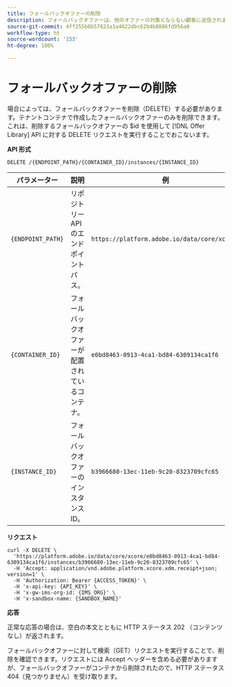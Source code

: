 ```yaml
---
title: フォールバックオファーの削除
description: フォールバックオファーは、他のオファーの対象とならない顧客に送信されます。
source-git-commit: 4ff255b6b57823a1a4622dbc62b4b8886fd956a0
workflow-type: ht
source-wordcount: '153'
ht-degree: 100%

---
```


# フォールバックオファーの削除

場合によっては、フォールバックオファーを削除（DELETE）する必要があります。テナントコンテナで作成したフォールバックオファーのみを削除できます。これは、削除するフォールバックオファーの $id を使用して [!DNL Offer Library] API に対する DELETE リクエストを実行することでおこないます。

**API 形式**

```http
DELETE /{ENDPOINT_PATH}/{CONTAINER_ID}/instances/{INSTANCE_ID}
```

| パラメーター | 説明 | 例 |
| --------- | ----------- | ------- |
| `{ENDPOINT_PATH}` | リポジトリー API のエンドポイントパス。 | `https://platform.adobe.io/data/core/xcore/` |
| `{CONTAINER_ID}` | フォールバックオファーが配置されているコンテナ。 | `e0bd8463-0913-4ca1-bd84-6309134ca1f6` |
| `{INSTANCE_ID}` | フォールバックオファーのインスタンス ID。 | `b3966680-13ec-11eb-9c20-8323709cfc65` |

**リクエスト**

```shell
curl -X DELETE \
  'https://platform.adobe.io/data/core/xcore/e0bd8463-0913-4ca1-bd84-6309134ca1f6/instances/b3966680-13ec-11eb-9c20-8323709cfc65' \
  -H 'Accept: application/vnd.adobe.platform.xcore.xdm.receipt+json; version=1' \
  -H 'Authorization: Bearer {ACCESS_TOKEN}' \
  -H 'x-api-key: {API_KEY}' \
  -H 'x-gw-ims-org-id: {IMS_ORG}' \
  -H 'x-sandbox-name: {SANDBOX_NAME}'
```

**応答** 

正常な応答の場合は、空白の本文とともに HTTP ステータス 202 （コンテンツなし）が返されます。

フォールバックオファーに対して検索（GET）リクエストを実行することで、削除を確認できます。リクエストには Accept ヘッダーを含める必要がありますが、フォールバックオファーがコンテナから削除されたので、HTTP ステータス 404（見つかりません）を受け取ります。
